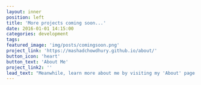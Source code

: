 ```yaml
---
layout: inner
position: left
title: 'More projects coming soon...'
date: 2016-01-01 14:15:00
categories: development
tags: 
featured_image: 'img/posts/comingsoon.png'
project_link: 'https://mashadchowdhury.github.io/about/'
button_icon: 'heart'
button_text: 'About Me'
project_link2: ''
lead_text: "Meanwhile, learn more about me by visiting my 'About' page."
---
```

